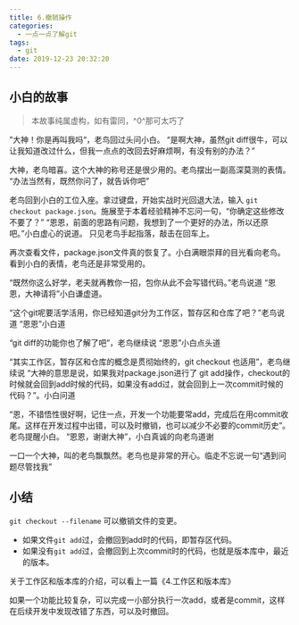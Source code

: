 ```yaml
---
title: 6.撤销操作
categories:
  - 一点一点了解git
tags:
  - git
date: 2019-12-23 20:32:20
---
```

## 小白的故事

> 本故事纯属虚构，如有雷同，^0^那可太巧了

”大神！你是再叫我吗“，老鸟回过头问小白。
“是啊大神，虽然git diff很牛，可以让我知道改过什么，但我一点点的改回去好麻烦啊，有没有别的办法？”

大神，老鸟暗喜。这个大神的称号还是很少用的。老鸟摆出一副高深莫测的表情。
“办法当然有，既然你问了，就告诉你吧”

老鸟回到小白的工位入座。拿过键盘，开始实战时光回退大法，输入 `git checkout package.json`。施展至于本着经验精神不忘问一句，“你确定这些修改不要了？”
“恩恩，前面的思路有问题，我想到了一个更好的办法，所以还原吧。”小白虚心的说道。
只见老鸟手起指落，敲击在回车上。

再次查看文件，package.json文件真的恢复了。小白满眼崇拜的目光看向老鸟。
看到小白的表情，老鸟还是非常受用的。

“既然你这么好学，老夫就再教你一招，包你从此不会写错代码。”老鸟说道
“恩恩，大神请将”小白谦虚道。

“这个git呢要活学活用，你已经知道git分为工作区，暂存区和仓库了吧？”老鸟说道
“恩恩”小白道

“git diff的功能你也了解了吧”，老鸟继续说
“恩恩”小白点头道

“其实工作区，暂存区和仓库的概念是贯彻始终的，git checkout 也适用”，老鸟继续说
“大神的意思是说，如果我对package.json进行了 git add操作，checkout的时候就会回到add时候的代码，如果没有add过，就会回到上一次commit时候的代码？”。小白问道

“恩，不错悟性很好啊，记住一点，开发一个功能要常add，完成后在用commit收尾。这样在开发过程中出错，可以及时撤销，也可以减少不必要的commit历史”。老鸟提醒小白。
“恩恩，谢谢大神”，小白真诚的向老鸟道谢

一口一个大神，叫的老鸟飘飘然。老鸟也是非常的开心。临走不忘说一句“遇到问题尽管找我”

## 小结
`git checkout --filename` 可以撤销文件的变更。

- 如果文件`git add`过，会撤回到add时的代码，即暂存区代码。
- 如果没有`git add`过，会撤回到上次commit时的代码，也就是版本库中，最近的版本。

关于工作区和版本库的介绍，可以看上一篇《4.工作区和版本库》

如果一个功能比较复杂，可以完成一小部分执行一次add，或者是commit，这样在后续开发中发现改错了东西，可以及时撤回。